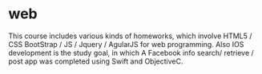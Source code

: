 # web

This course includes various kinds of homeworks, which involve HTML5 / CSS BootStrap / JS / Jquery / AgularJS for web programming.
Also IOS development is the study goal, in which A Facebook info search/ retrieve / post app was completed using Swift and ObjectiveC.
